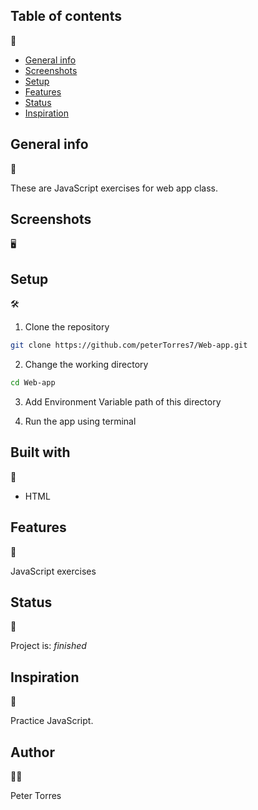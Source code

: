 ## Table of contents
📂
* [General info](#general-info)
* [Screenshots](#screenshots)
* [Setup](#setup)
* [Features](#features)
* [Status](#status)
* [Inspiration](#inspiration)

## General info
🌌

These are JavaScript exercises for web app class.
## Screenshots
🖥️

## Setup
🛠

1. Clone the repository

```Bash
git clone https://github.com/peterTorres7/Web-app.git
```

2. Change the working directory

```Bash
cd Web-app
```

3. Add Environment Variable path of this directory

4. Run the app using terminal

## Built with
👷
- HTML

## Features
🚀

JavaScript exercises

## Status
🦁

Project is: _finished_

## Inspiration
🎇

Practice JavaScript.
## Author
🧑🏻

Peter Torres
